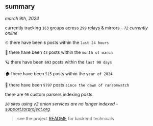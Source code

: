 
## summary
_march 9th, 2024_

currently tracking `163` groups across `299` relays & mirrors - _`72` currently online_

⏲ there have been `6` posts within the `last 24 hours`

🦈 there have been `43` posts within the `month of march`

🪐 there have been `693` posts within the `last 90 days`

🏚 there have been `515` posts within the `year of 2024`

🦕 there have been `9797` posts `since the dawn of ransomwatch`

there are `96` custom parsers indexing posts

_`20` sites using v2 onion services are no longer indexed - [support.torproject.org](https://support.torproject.org/onionservices/v2-deprecation/)_

> see the project [README](https://github.com/joshhighet/ransomwatch#ransomwatch--) for backend technicals
